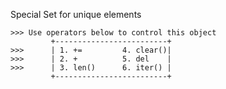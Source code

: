 Special Set for unique elements
~~~~~~~~~~~~~~~~~~~~~~~~~~~~~~~
>>> Use operators below to control this object
         +-------------------------+
>>>      | 1. +=         4. clear()|
>>>      | 2. +          5. del    |
>>>      | 3. len()      6. iter() |
         +-------------------------+